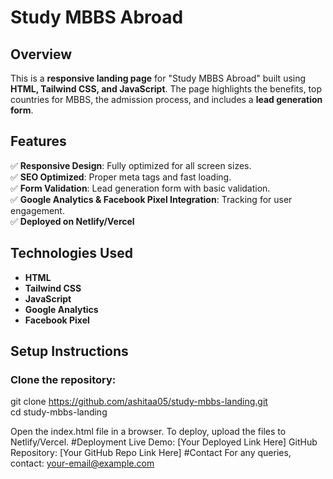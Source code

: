 # Study MBBS Abroad  

## Overview  
This is a **responsive landing page** for "Study MBBS Abroad" built using **HTML, Tailwind CSS, and JavaScript**. The page highlights the benefits, top countries for MBBS, the admission process, and includes a **lead generation form**.  

## Features  
✅ **Responsive Design**: Fully optimized for all screen sizes.  
✅ **SEO Optimized**: Proper meta tags and fast loading.  
✅ **Form Validation**: Lead generation form with basic validation.  
✅ **Google Analytics & Facebook Pixel Integration**: Tracking for user engagement.  
✅ **Deployed on Netlify/Vercel**  

## Technologies Used  
- **HTML**  
- **Tailwind CSS**  
- **JavaScript**  
- **Google Analytics**  
- **Facebook Pixel**  

## Setup Instructions  
### Clone the repository:  
git clone https://github.com/ashitaa05/study-mbbs-landing.git  
cd study-mbbs-landing  

Open the index.html file in a browser.
To deploy, upload the files to Netlify/Vercel.
#Deployment
Live Demo: [Your Deployed Link Here]
GitHub Repository: [Your GitHub Repo Link Here]
#Contact
For any queries, contact: your-email@example.com
